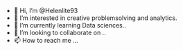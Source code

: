 - 👋 Hi, I’m @Helenlite93
- 👀 I’m interested in creative problemsolving and analytics.
- 🌱 I’m currently learning Data sciences..
- 💞️ I’m looking to collaborate on ..
- 📫 How to reach me ...

<!---
Helenlite93/Helenlite93 is a ✨ special ✨ repository because its `README.md` (this file) appears on your GitHub profile.
You can click the Preview link to take a look at your changes.
--->
